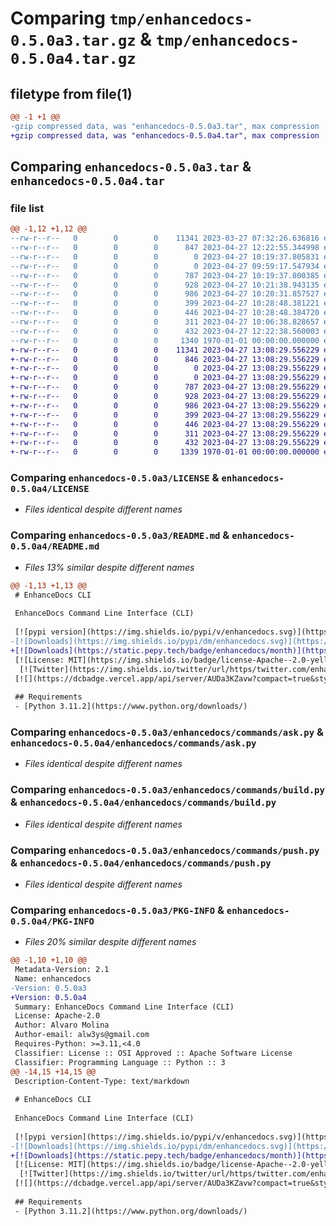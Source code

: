 # Comparing `tmp/enhancedocs-0.5.0a3.tar.gz` & `tmp/enhancedocs-0.5.0a4.tar.gz`

## filetype from file(1)

```diff
@@ -1 +1 @@
-gzip compressed data, was "enhancedocs-0.5.0a3.tar", max compression
+gzip compressed data, was "enhancedocs-0.5.0a4.tar", max compression
```

## Comparing `enhancedocs-0.5.0a3.tar` & `enhancedocs-0.5.0a4.tar`

### file list

```diff
@@ -1,12 +1,12 @@
--rw-r--r--   0        0        0    11341 2023-03-27 07:32:26.636816 enhancedocs-0.5.0a3/LICENSE
--rw-r--r--   0        0        0      847 2023-04-27 12:22:55.344998 enhancedocs-0.5.0a3/README.md
--rw-r--r--   0        0        0        0 2023-04-27 10:19:37.805831 enhancedocs-0.5.0a3/enhancedocs/__init__.py
--rw-r--r--   0        0        0        0 2023-04-27 09:59:17.547934 enhancedocs-0.5.0a3/enhancedocs/commands/__init__.py
--rw-r--r--   0        0        0      787 2023-04-27 10:19:37.800385 enhancedocs-0.5.0a3/enhancedocs/commands/ask.py
--rw-r--r--   0        0        0      928 2023-04-27 10:21:38.943135 enhancedocs-0.5.0a3/enhancedocs/commands/build.py
--rw-r--r--   0        0        0      986 2023-04-27 10:20:31.857527 enhancedocs-0.5.0a3/enhancedocs/commands/push.py
--rw-r--r--   0        0        0      399 2023-04-27 10:28:48.381221 enhancedocs-0.5.0a3/enhancedocs/config.py
--rw-r--r--   0        0        0      446 2023-04-27 10:28:48.384720 enhancedocs-0.5.0a3/enhancedocs/main.py
--rw-r--r--   0        0        0      311 2023-04-27 10:06:38.828657 enhancedocs-0.5.0a3/enhancedocs/utils.py
--rw-r--r--   0        0        0      432 2023-04-27 12:22:38.560003 enhancedocs-0.5.0a3/pyproject.toml
--rw-r--r--   0        0        0     1340 1970-01-01 00:00:00.000000 enhancedocs-0.5.0a3/PKG-INFO
+-rw-r--r--   0        0        0    11341 2023-04-27 13:08:29.556229 enhancedocs-0.5.0a4/LICENSE
+-rw-r--r--   0        0        0      846 2023-04-27 13:08:29.556229 enhancedocs-0.5.0a4/README.md
+-rw-r--r--   0        0        0        0 2023-04-27 13:08:29.556229 enhancedocs-0.5.0a4/enhancedocs/__init__.py
+-rw-r--r--   0        0        0        0 2023-04-27 13:08:29.556229 enhancedocs-0.5.0a4/enhancedocs/commands/__init__.py
+-rw-r--r--   0        0        0      787 2023-04-27 13:08:29.556229 enhancedocs-0.5.0a4/enhancedocs/commands/ask.py
+-rw-r--r--   0        0        0      928 2023-04-27 13:08:29.556229 enhancedocs-0.5.0a4/enhancedocs/commands/build.py
+-rw-r--r--   0        0        0      986 2023-04-27 13:08:29.556229 enhancedocs-0.5.0a4/enhancedocs/commands/push.py
+-rw-r--r--   0        0        0      399 2023-04-27 13:08:29.556229 enhancedocs-0.5.0a4/enhancedocs/config.py
+-rw-r--r--   0        0        0      446 2023-04-27 13:08:29.556229 enhancedocs-0.5.0a4/enhancedocs/main.py
+-rw-r--r--   0        0        0      311 2023-04-27 13:08:29.556229 enhancedocs-0.5.0a4/enhancedocs/utils.py
+-rw-r--r--   0        0        0      432 2023-04-27 13:08:29.556229 enhancedocs-0.5.0a4/pyproject.toml
+-rw-r--r--   0        0        0     1339 1970-01-01 00:00:00.000000 enhancedocs-0.5.0a4/PKG-INFO
```

### Comparing `enhancedocs-0.5.0a3/LICENSE` & `enhancedocs-0.5.0a4/LICENSE`

 * *Files identical despite different names*

### Comparing `enhancedocs-0.5.0a3/README.md` & `enhancedocs-0.5.0a4/README.md`

 * *Files 13% similar despite different names*

```diff
@@ -1,13 +1,13 @@
 # EnhanceDocs CLI
 
 EnhanceDocs Command Line Interface (CLI)
 
 [![pypi version](https://img.shields.io/pypi/v/enhancedocs.svg)](https://pypi.org/pypi/enhancedocs/)
-[![Downloads](https://img.shields.io/pypi/dm/enhancedocs.svg)](https://pypi.org/project/enhancedocs/)
+[![Downloads](https://static.pepy.tech/badge/enhancedocs/month)](https://pypi.org/pypi/enhancedocs/)
 [![License: MIT](https://img.shields.io/badge/license-Apache--2.0-yellow)](https://www.apache.org/licenses/LICENSE-2.0)
  [![Twitter](https://img.shields.io/twitter/url/https/twitter.com/enhancedocs.svg?style=social&label=Follow%20%40EnhanceDocs)](https://twitter.com/enhancedocs)
 [![](https://dcbadge.vercel.app/api/server/AUDa3KZavw?compact=true&style=flat)](https://discord.gg/AUDa3KZavw)
 
 ## Requirements
 - [Python 3.11.2](https://www.python.org/downloads/)
```

### Comparing `enhancedocs-0.5.0a3/enhancedocs/commands/ask.py` & `enhancedocs-0.5.0a4/enhancedocs/commands/ask.py`

 * *Files identical despite different names*

### Comparing `enhancedocs-0.5.0a3/enhancedocs/commands/build.py` & `enhancedocs-0.5.0a4/enhancedocs/commands/build.py`

 * *Files identical despite different names*

### Comparing `enhancedocs-0.5.0a3/enhancedocs/commands/push.py` & `enhancedocs-0.5.0a4/enhancedocs/commands/push.py`

 * *Files identical despite different names*

### Comparing `enhancedocs-0.5.0a3/PKG-INFO` & `enhancedocs-0.5.0a4/PKG-INFO`

 * *Files 20% similar despite different names*

```diff
@@ -1,10 +1,10 @@
 Metadata-Version: 2.1
 Name: enhancedocs
-Version: 0.5.0a3
+Version: 0.5.0a4
 Summary: EnhanceDocs Command Line Interface (CLI)
 License: Apache-2.0
 Author: Alvaro Molina
 Author-email: alw3ys@gmail.com
 Requires-Python: >=3.11,<4.0
 Classifier: License :: OSI Approved :: Apache Software License
 Classifier: Programming Language :: Python :: 3
@@ -14,15 +14,15 @@
 Description-Content-Type: text/markdown
 
 # EnhanceDocs CLI
 
 EnhanceDocs Command Line Interface (CLI)
 
 [![pypi version](https://img.shields.io/pypi/v/enhancedocs.svg)](https://pypi.org/pypi/enhancedocs/)
-[![Downloads](https://img.shields.io/pypi/dm/enhancedocs.svg)](https://pypi.org/project/enhancedocs/)
+[![Downloads](https://static.pepy.tech/badge/enhancedocs/month)](https://pypi.org/pypi/enhancedocs/)
 [![License: MIT](https://img.shields.io/badge/license-Apache--2.0-yellow)](https://www.apache.org/licenses/LICENSE-2.0)
  [![Twitter](https://img.shields.io/twitter/url/https/twitter.com/enhancedocs.svg?style=social&label=Follow%20%40EnhanceDocs)](https://twitter.com/enhancedocs)
 [![](https://dcbadge.vercel.app/api/server/AUDa3KZavw?compact=true&style=flat)](https://discord.gg/AUDa3KZavw)
 
 ## Requirements
 - [Python 3.11.2](https://www.python.org/downloads/)
```

